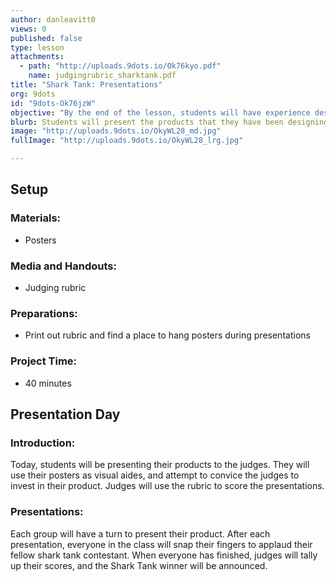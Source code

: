 ```yaml
---
author: danleavitt0
views: 0
published: false
type: lesson
attachments: 
  - path: "http://uploads.9dots.io/Ok76kyo.pdf"
    name: judgingrubric_sharktank.pdf
title: "Shark Tank: Presentations"
org: 9dots
id: "9dots-Ok76jzW"
objective: "By the end of the lesson, students will have experience designing and selling an original product."
blurb: Students will present the products that they have been designing this unit to a panel of judges.
image: "http://uploads.9dots.io/OkyWL28_md.jpg"
fullImage: "http://uploads.9dots.io/OkyWL28_lrg.jpg"

---
```


## Setup

### Materials:

- Posters

### Media and Handouts:

- Judging rubric

### Preparations:

- Print out rubric and find a place to hang posters during presentations

### Project Time:

- 40 minutes


## Presentation Day

### Introduction:
Today, students will be presenting their products to the judges. They will use their posters as visual aides, and attempt to convice the judges to invest in their product. Judges will use the rubric to score the presentations.

### Presentations:
Each group will have a turn to present their product. After each presentation, everyone in the class will snap their fingers to applaud their fellow shark tank contestant. When everyone has finished, judges will tally up their scores, and the Shark Tank winner will be announced.
